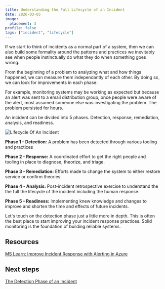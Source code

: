 ```yaml
---
title: Understanding the Full Lifecycle of an Incident
date: 2020-03-05
image:
  placement: 3
profile: false
tags: ["incident", "lifecycle"]
---
```


If we start to think of incidents as a normal part of a system, then we can also build some formality around the patterns and practices we inevitably see when people instinctually do what they do when something goes wrong.

From the beginning of a problem to analyzing what and how things happened, we can measure them independantly of each other. By doing so, we can look for improvements in each phase.

For example, monitoring systems may be working as expected but because an alert was sent to a email distribution group, once people were aware of the alert, most assumed someone else was investigating the problem. The problem persisted for hours.

An incident can be divided into 5 phases. Detection, response, remediation, analysis, and readiness.

![Lifecycle Of An Incident](https://jhandcdn.blob.core.windows.net/blob/LifecycleOfAnIncident.png)

**Phase 1 - Detection:**
A problem has been detected through various tooling and practices

**Phase 2 - Response:**
A coordinated effort to get the right people and tooling in place to diagnose, theorize, and triage.

**Phase 3 - Remediation:**
Efforts made to change the system to either restore service or confirm theories.

**Phase 4 - Analysis:**
Post-incident retrospective exercise to understand the the full the lifecycle of the incident including the human response.

**Phase 5 - Readiness:**
Implementing knew knowledge and changes to improve and shorten the time and effects of future incidents.

Let's touch on the detection phase just a little more in depth. This is often the best place to start improving your incident response practices. Solid monitoring is the foundation of building reliable systems.

## Resources

[MS Learn: Improve Incident Response with Alerting in Azure](https://docs.microsoft.com/en-us/learn/modules/incident-response-with-alerting-on-azure/)

## Next steps

[The Detection Phase of an Incident](/post/incident-detection/)